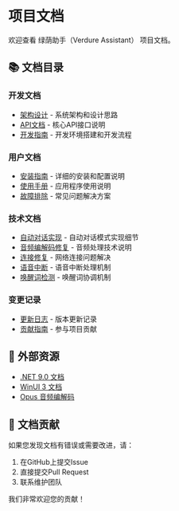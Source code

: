 # 项目文档

欢迎查看 绿荫助手（Verdure Assistant） 项目文档。

## 📚 文档目录

### 开发文档
- [架构设计](ARCHITECTURE.md) - 系统架构和设计思路
- [API文档](API.md) - 核心API接口说明
- [开发指南](DEVELOPMENT.md) - 开发环境搭建和开发流程

### 用户文档
- [安装指南](INSTALLATION.md) - 详细的安装和配置说明
- [使用手册](USER_GUIDE.md) - 应用程序使用说明
- [故障排除](TROUBLESHOOTING.md) - 常见问题解决方案

### 技术文档
- [自动对话实现](AUTO_DIALOGUE_IMPLEMENTATION_SUMMARY.md) - 自动对话模式实现细节
- [音频编解码修复](AUDIO_CODEC_FIX_SUMMARY.md) - 音频处理技术说明
- [连接修复](CONNECTION_FIX_SUMMARY.md) - 网络连接问题解决
- [语音中断](VOICE_INTERRUPTION_COMPLETE.md) - 语音中断处理机制
- [唤醒词检测](WAKE_WORD_DETECTOR_COORDINATION_COMPLETE.md) - 唤醒词协调机制

### 变更记录
- [更新日志](../CHANGELOG.md) - 版本更新记录
- [贡献指南](../CONTRIBUTING.md) - 参与项目贡献

## 🔗 外部资源

- [.NET 9.0 文档](https://docs.microsoft.com/dotnet/)
- [WinUI 3 文档](https://learn.microsoft.com/zh-cn/windows/apps/windows-app-sdk/)
- [Opus 音频编解码](https://opus-codec.org/)

## 📝 文档贡献

如果您发现文档有错误或需要改进，请：

1. 在GitHub上提交Issue
2. 直接提交Pull Request
3. 联系维护团队

我们非常欢迎您的贡献！
